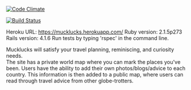 

[![Code Climate](https://codeclimate.com/github/lbhasemeyer/personal-project/badges/gpa.svg)](https://codeclimate.com/github/lbhasemeyer/personal-project)

[![Build Status](https://travis-ci.org/lbhasemeyer/personal-project.svg?branch=master)](https://travis-ci.org/lbhasemeyer/personal-project)

Heroku URL: https://mucklucks.herokuapp.com/
Ruby version: 2.1.5p273
Rails version: 4.1.6
Run tests by typing 'rspec' in the command line.

Mucklucks will satisfy your travel planning, reminiscing, and curiosity needs.  
The site has a private world map where you can mark the places you've been. Users have the ability to add their own photos/blogs/advice to each country.  This information is then added to a public map, where users can read through travel advice from other globe-trotters.
